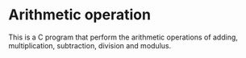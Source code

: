 # Arithmetic operation
 This is a C program that perform the arithmetic operations of adding, multiplication, subtraction, division and modulus.

